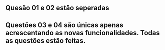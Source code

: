 Quesão 01 e 02 estão seperadas
-
Questões 03 e 04 são únicas apenas acrescentando as novas funcionalidades. 
Todas as questões estão feitas. 
-
